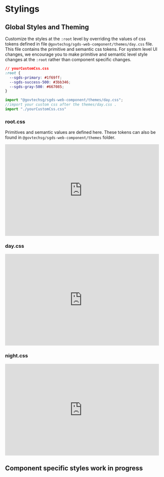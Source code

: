 # Stylings 

## Global Styles and Theming

Customize the styles at the `:root` level by overriding the values of css tokens defined in file 
`@govtechsg/sgds-web-component/themes/day.css` file. This file contains the primitive and semantic css tokens. For system level UI changes, we encourage you to make primitive and semantic level style changes at the `:root` rather than component specific changes. 

```css
// yourCustomCss.css
:root {
  --sgds-primary: #1f69ff;
  --sgds-success-500: #3bb346;
  --sgds-gray-500: #667085;
}
``` 
``` jsx
import "@govtechsg/sgds-web-component/themes/day.css";
//import your custom css after the themes/day.css .
import "./yourCustomCss.css"
```

### root.css

Primitives and semantic values are defined here. These tokens can also be found in `@govtechsg/sgds-web-component/themes` folder.

<iframe
  src='https://gist.github.com/clukhei/425e29332ec837d9ea4bbe90ff8d4a37.pibb?file=root.css'
  style="width: 100%; height: 300px; border: 0;"
>
</iframe>

### day.css

<iframe
  src='https://gist.github.com/clukhei/425e29332ec837d9ea4bbe90ff8d4a37.pibb?file=day.css'
  style="width: 100%; height: 300px; border: 0;"
>
</iframe>

### night.css

<iframe
  src='https://gist.github.com/clukhei/425e29332ec837d9ea4bbe90ff8d4a37.pibb?file=night.css'
  style="width: 100%; height: 300px; border: 0;"
>
</iframe>



## Component specific styles <sgds-badge show>work in progress</sgds-badge>

<!-- The styles of components are built in and can be modified via cssparts or css custom properties whenever we specify for such styling modificiations. This information will be specified under API section for each component

You will require some knowledge of web components and css to do so and the information can be readily available online like mdn web docs for [web components](https://developer.mozilla.org/en-US/docs/Web/Web_Components) and [css](https://developer.mozilla.org/en-US/docs/Web/CSS)

### css custom variable <sgds-badge show>work in progress</sgds-badge>

Some components have defined css custom variable for styling of selected aspects of the element in the shadow DOM. See the API table for the available css custom variables

```css
sgds-sidenav {
  --sidenav-theme-color: pink;
}
```

### cssparts <sgds-badge show>work in progress</sgds-badge>

Some components expose cssparts on selected elements of the shadow DOM. See the API table for each component on the css parts exposed.

```css
sgds-footer::part(footer-bottom) {
  background-color: grey;
  font-family: "Times New Roman", Times, serif;
  border: 10px dotted red;
}
``` -->


